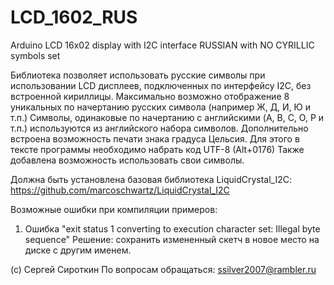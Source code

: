 # LCD_1602_RUS
Arduino LCD 16x02 display with I2C interface RUSSIAN with NO CYRILLIC symbols set

Библиотека позволяет использовать русские символы при использовании LCD дисплеев, подключенных по интерфейсу I2C, без встроенной кириллицы.
Максимально возможно отображение 8 уникальных по начертанию русских символа (например Ж, Д, И, Ю и т.п.)
Символы, одинаковые по начертанию с английскими (A, B, C, O, P и т.п.) используются из английского набора символов.
Дополнительно встроена возможность печати знака градуса Цельсия. Для этого в тексте программы необходимо набрать
код UTF-8 (Alt+0176)
Также добавлена возможность использовать свои символы.

Должна быть установлена базовая библиотека LiquidCrystal_I2C: https://github.com/marcoschwartz/LiquidCrystal_I2C

Возможные ошибки при компиляции примеров:
1) Ошибка "exit status 1
converting to execution character set: Illegal byte sequence"
Решение: сохранить измененный скетч в новое место на диске с другим именем.


(c) Сергей Сироткин
По вопросам обращаться: ssilver2007@rambler.ru
